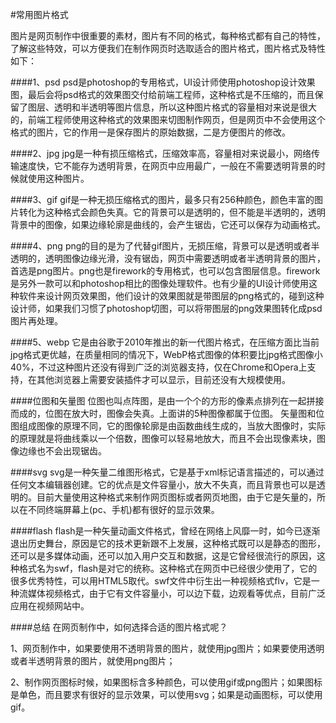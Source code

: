 #常用图片格式


图片是网页制作中很重要的素材，图片有不同的格式，每种格式都有自己的特性，了解这些特效，可以方便我们在制作网页时选取适合的图片格式，图片格式及特性如下：

####1、psd 
psd是photoshop的专用格式，UI设计师使用photoshop设计效果图，最后会将psd格式的效果图交付给前端工程师，这种格式是不压缩的，而且保留了图层、透明和半透明等图片信息，所以这种图片格式的容量相对来说是很大的，前端工程师使用这种格式的效果图来切图制作网页，但是网页中不会使用这个格式的图片，它的作用一是保存图片的原始数据，二是方便图片的修改。

####2、jpg 
jpg是一种有损压缩格式，压缩效率高，容量相对来说最小，网络传输速度快，它不能存为透明背景，在网页中应用最广，一般在不需要透明背景的时候就使用这种图片。

####3、gif 
gif是一种无损压缩格式的图片，最多只有256种颜色，颜色丰富的图片转化为这种格式会颜色失真。它的背景可以是透明的，但不能是半透明的，透明背景中的图像，如果边缘轮廓是曲线的，会产生锯齿，它还可以保存为动画格式。

####4、png 
png的目的是为了代替gif图片，无损压缩，背景可以是透明或者半透明的，透明图像边缘光滑，没有锯齿，网页中需要透明或者半透明背景的图片，首选是png图片。png也是firework的专用格式，也可以包含图层信息。firework是另外一款可以和photoshop相比的图像处理软件。也有少量的UI设计师使用这种软件来设计网页效果图，他们设计的效果图就是带图层的png格式的，碰到这种设计师，如果我们习惯了photoshop切图，可以将带图层的png效果图转化成psd图片再处理。

####5、webp 
它是由谷歌于2010年推出的新一代图片格式，在压缩方面比当前jpg格式更优越，在质量相同的情况下，WebP格式图像的体积要比jpg格式图像小40%，不过这种图片还没有得到广泛的浏览器支持，仅在Chrome和Opera上支持，在其他浏览器上需要安装插件才可以显示，目前还没有大规模使用。

####位图和矢量图 
位图也叫点阵图，是由一个个的方形的像素点排列在一起拼接而成的，位图在放大时，图像会失真。上面讲的5种图像都属于位图。
矢量图和位图组成图像的原理不同，它的图像轮廓是由函数曲线生成的，当放大图像时，实际的原理就是将曲线乘以一个倍数，图像可以轻易地放大，而且不会出现像素块，图像边缘也不会出现锯齿。

####svg 
svg是一种矢量二维图形格式，它是基于xml标记语言描述的，可以通过任何文本编辑器创建。它的优点是文件容量小，放大不失真，而且背景也可以是透明的。目前大量使用这种格式来制作网页图标或者网页地图，由于它是矢量的，所以在不同终端屏幕上(pc、手机)都有很好的显示效果。

####flash 
flash是一种矢量动画文件格式，曾经在网络上风靡一时，如今已逐渐退出历史舞台，原因是它的技术更新跟不上发展，这种格式既可以是静态的图形，还可以是多媒体动画，还可以加入用户交互和数据，这是它曾经很流行的原因，这种格式名为swf，flash是对它的统称。这种格式在网页中已经很少使用了，它的很多优秀特性，可以用HTML5取代。swf文件中衍生出一种视频格式flv，它是一种流媒体视频格式，由于它有文件容量小，可以边下载，边观看等优点，目前广泛应用在视频网站中。

####总结 
在网页制作中，如何选择合适的图片格式呢？

1、网页制作中，如果要使用不透明背景的图片，就使用jpg图片；如果要使用透明或者半透明背景的图片，就使用png图片；

2、制作网页图标时候，如果图标含多种颜色，可以使用gif或png图片；如果图标是单色，而且要求有很好的显示效果，可以使用svg；如果是动画图标，可以使用gif。
